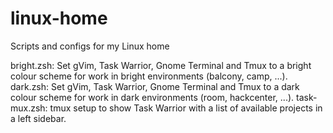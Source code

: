 linux-home
==========

Scripts and configs for my Linux home

bright.zsh: Set gVim, Task Warrior, Gnome Terminal and Tmux to a bright colour scheme for work in bright environments (balcony, camp, ...).
dark.zsh: Set gVim, Task Warrior, Gnome Terminal and Tmux to a dark colour scheme for work in dark environments (room, hackcenter, ...).
task-mux.zsh: tmux setup to show Task Warrior with a list of available projects in a left sidebar.
